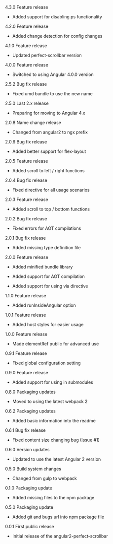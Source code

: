 4.3.0 Feature release

  - Added support for disabling ps functionality

4.2.0 Feature release

  - Added change detection for config changes

4.1.0 Feature release

  - Updated perfect-scrollbar version

4.0.0 Feature release

  - Switched to using Angular 4.0.0 version

2.5.2 Bug fix release

  - Fixed umd bundle to use the new name

2.5.0 Last 2.x release

  - Preparing for moving to Angular 4.x

2.0.8 Name change release

  - Changed from angular2 to ngx prefix

2.0.6 Bug fix release

  - Added better support for flex-layout

2.0.5 Feature release

  - Added scroll to left / right functions

2.0.4 Bug fix release

  - Fixed directive for all usage scenarios

2.0.3 Feature release

  - Added scroll to top / bottom functions

2.0.2 Bug fix release

  - Fixed errors for AOT compilations

2.0.1 Bug fix release

  - Added missing type definition file

2.0.0 Feature release

  - Added minified bundle library

  - Added support for AOT compilation

  - Added support for using via directive

1.1.0 Feature release

  - Added runInsideAngular option

1.0.1 Feature release

  - Added host styles for easier usage

1.0.0 Feature release

  - Made elementRef public for advanced use

0.9.1 Feature release

  - Fixed global configuration setting

0.9.0 Feature release

  - Added support for using in submodules

0.8.0 Packaging updates

  - Moved to using the latest webpack 2

0.6.2 Packaging updates

  - Added basic information into the readme

0.6.1 Bug fix release

  - Fixed content size changing bug (Issue #1)

0.6.0 Version updates

  - Updated to use the latest Angular 2 version

0.5.0 Build system changes

  - Changed from gulp to webpack

0.1.0 Packaging update

  - Added missing files to the npm package

0.5.0 Packaging update

  - Added git and bugs url into npm package file

0.0.1 First public release

  - Initial release of the angular2-perfect-scrollbar
